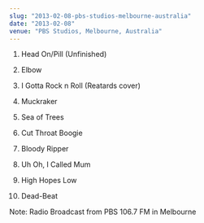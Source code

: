 ```yaml
---
slug: "2013-02-08-pbs-studios-melbourne-australia"
date: "2013-02-08"
venue: "PBS Studios, Melbourne, Australia"
---
```


 1. Head On/Pill
    (Unfinished)

 2. Elbow

 3. I Gotta Rock n Roll
    (Reatards cover)

 4. Muckraker

 5. Sea of Trees

 6. Cut Throat Boogie

 7. Bloody Ripper

 8. Uh Oh, I Called Mum

 9. High Hopes Low

10. Dead-Beat


Note: Radio Broadcast from PBS 106.7 FM in Melbourne
